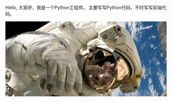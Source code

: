 Hello, 大家好，我是一个Python工程师， 主要写写Python代码，不时写写前端代码。
<p align="center">
  <img src="banner.png" alt="Banner"/>
</p>
